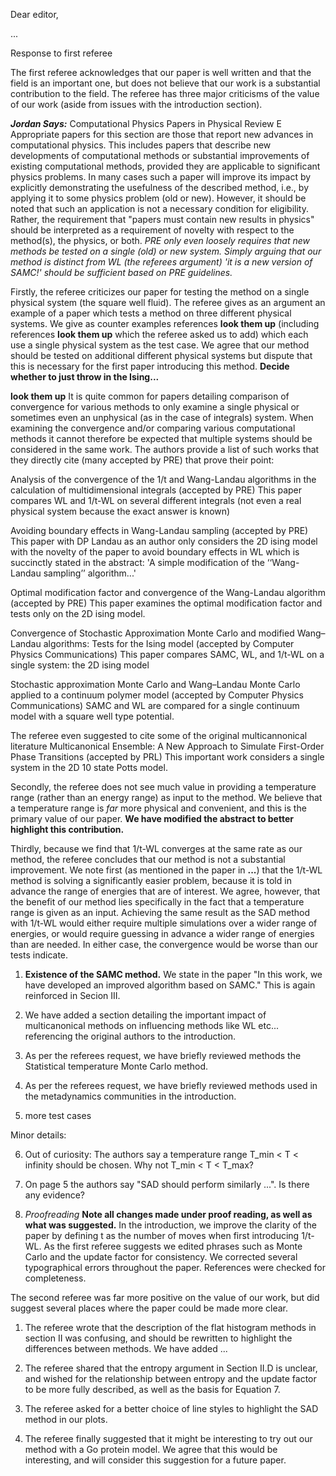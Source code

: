 Dear editor,

...

Response to first referee

The first referee acknowledges that our paper is well written and that the field
is an important one, but does not believe that our work is a substantial
contribution to the field.  The referee has three major criticisms of the value
of our work (aside from issues with the introduction section).

***Jordan Says:*** Computational Physics Papers in Physical Review E
Appropriate papers for this section are those that report new advances in
computational physics. This includes papers that describe new developments of
computational methods or substantial improvements of existing computational
methods, provided they are applicable to significant physics problems.
In many cases such a paper will improve its impact by explicitly demonstrating
the usefulness of the described method, i.e., by applying it to some physics
problem (old or new). However, it should be noted that such an application is
not a necessary condition for eligibility. Rather, the requirement that "papers
must contain new results in physics" should be interpreted as a requirement of
novelty with respect to the method(s), the physics, or both.
*PRE only even loosely requires that new methods be tested on a single (old) or new system.
Simply arguing that our method is distinct from WL (the referees argument) 'it
is a new version of SAMC!' should be sufficient based on PRE guidelines.*

Firstly, the referee criticizes our paper for testing the method on a single
physical system (the square well fluid).  The referee gives as an argument an
example of a paper which tests a method on three different physical systems.  We
give as counter examples references **look them up** (including references
**look them up** which the referee asked us to add) which each use a single
physical system as the test case.  We agree that our method should be tested on
additional different physical systems but dispute that this is necessary for the
first paper introducing this method.  **Decide whether to just throw in the
Ising...**

**look them up**
It is quite common for papers detailing comparison of convergence for various
methods to only examine a single physical or sometimes even an unphysical (as in
the case of integrals) system. When examining the convergence and/or comparing
various computational methods it cannot therefore be expected that multiple
systems should be considered in the same work. The authors provide a list of
such works that they directly cite (many accepted by PRE) that prove their point:

Analysis of the convergence of the 1/t and Wang-Landau algorithms in the calculation
of multidimensional integrals (accepted by PRE)
This paper compares WL and 1/t-WL on several different integrals (not even a real physical system because the exact answer is known)

Avoiding boundary effects in Wang-Landau sampling (accepted by PRE)
This paper with DP Landau as an author only considers the 2D ising model with
the novelty of the paper to avoid boundary effects in WL which is succinctly
stated in the abstract: 'A simple modification of the ‘‘Wang-Landau sampling’’
algorithm...'

Optimal modification factor and convergence of the Wang-Landau algorithm (accepted by PRE)
This paper examines the optimal modification factor and tests only on the 2D
ising model.

Convergence of Stochastic Approximation Monte Carlo and modified
Wang–Landau algorithms: Tests for the Ising model (accepted by Computer Physics Communications)
This paper compares SAMC, WL, and 1/t-WL on a single system: the 2D ising model

Stochastic approximation Monte Carlo and Wang–Landau Monte Carlo applied to a continuum polymer model (accepted by Computer Physics Communications)
SAMC and WL are compared for a single continuum model with a square well type potential.

The referee even suggested to cite some of the original multicannonical literature
Multicanonical Ensemble: A New Approach to Simulate First-Order Phase Transitions (accepted by PRL)
This important work considers a single system in the 2D 10 state Potts model.

Secondly, the referee does not see much value in providing a temperature range
(rather than an energy range) as input to the method.  We believe that a
temperature range is *far* more physical and convenient, and this is the primary
value of our paper.  **We have modified the abstract to better highlight this
contribution.**

Thirdly, because we find that 1/t-WL converges at the same rate as our method,
the referee concludes that our method is not a substantial improvement. We note
first (as mentioned in the paper in **...**) that the 1/t-WL method is solving a
significantly easier problem, because it is told in advance the range of
energies that are of interest.  We agree, however, that the benefit of our
method lies specifically in the fact that a temperature range is given as an
input.  Achieving the same result as the SAD method with 1/t-WL would either
require multiple simulations over a wider range of energies, or would require
guessing in advance a wider range of energies than are needed.  In either case,
the convergence would be worse than our tests indicate.

1. **Existence of the SAMC method.** We state in the paper "In this work, we
have developed an improved algorithm based on SAMC."  This is again reinforced
in Secion III.

2. We have added a section detailing the important impact of multicanonical
methods on influencing methods like WL etc... referencing the original authors
to the introduction.

3. As per the referees request, we have briefly reviewed methods the Statistical
temperature Monte Carlo method.

4.  As per the referees request, we have briefly reviewed methods used in the
metadynamics communities in the introduction.

5. more test cases

Minor details:

6. Out of curiosity: The authors say a temperature range T_min < T <
infinity should be chosen. Why not T_min < T < T_max?

7. On page 5 the authors say "SAD should perform similarly ...". Is
there any evidence?

8. *Proofreading* **Note all changes made under proof reading, as well as what was
suggested.**
In the introduction, we improve the clarity of the paper by defining t as the number
of moves when first introducing 1/t-WL.
As the first referee suggests we edited phrases such as Monte Carlo and the
update factor for consistency.
We corrected several typographical errors throughout the paper.
References were checked for completeness.



The second referee was far more positive on the value of our work, but did
suggest several places where the paper could be made more clear.

1. The referee wrote that the description of the flat histogram methods in
section II was confusing, and should be rewritten to highlight the differences
between methods.  We have added ...

2. The referee shared that the entropy argument in Section II.D is unclear, and
wished for the relationship between entropy and the update factor to be more
fully described, as well as the basis for Equation 7.

3. The referee asked for a better choice of line styles to highlight the SAD
method in our plots.

4. The referee finally suggested that it might be interesting to try out our
method with a Go protein model.  We agree that this would be interesting, and
will consider this suggestion for a future paper.
